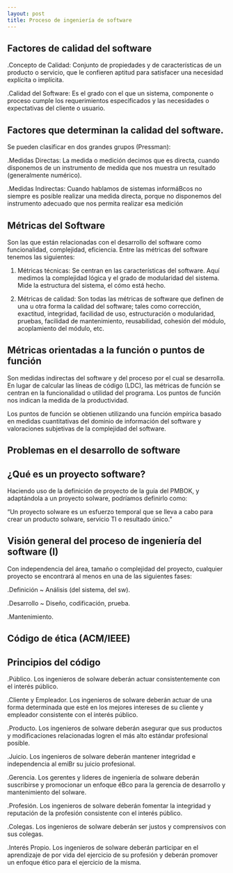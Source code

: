 ```yaml
---
layout: post
title: Proceso de ingeniería de software
---
```



Factores de calidad del software
--

.Concepto de Calidad: 
Conjunto de propiedades y de
características de un producto o servicio, que le confieren
aptitud para satisfacer una necesidad explícita o implícita.

.Calidad del Software: Es el grado con el que un sistema,
componente o proceso cumple los requerimientos
especificados y las necesidades o expectativas del cliente o
usuario.


Factores que determinan la calidad del software.
--


Se pueden clasificar en dos grandes grupos (Pressman):

.Medidas Directas: La medida o medición decimos que es directa,
cuando disponemos de un instrumento de medida que nos
muestra un resultado (generalmente numérico).

.Medidas Indirectas: Cuando hablamos de sistemas informáBcos
no siempre es posible realizar una medida directa, porque no
disponemos del instrumento adecuado que nos permita realizar
esa medición


Métricas del Software
--

Son las que están relacionadas con el desarrollo del software
como funcionalidad, complejidad, eficiencia.
Entre las métricas del software tenemos las siguientes:

1. Métricas técnicas: Se centran en las características del
software. Aquí medimos la complejidad lógica y el grado de
modularidad del sistema. Mide la estructura del sistema, el
cómo está hecho.

2. Métricas de calidad: Son todas las métricas de software que
definen de una u otra forma la calidad del software; tales como
corrección, exactitud, integridad, facilidad de uso,
estructuración o modularidad, pruebas, facilidad de
mantenimiento, reusabilidad, cohesión del módulo,
acoplamiento del módulo, etc.


Métricas orientadas a la función o puntos de función
--


Son medidas indirectas del software y del proceso por el cual se
desarrolla. En lugar de calcular las líneas de código (LDC), las
métricas de función se centran en la funcionalidad o utilidad del
programa. Los puntos de función nos indican la medida de la
productividad.

Los puntos de función se obtienen utilizando una función
empírica basado en medidas cuantitativas del dominio de
información del software y valoraciones subjetivas de la
complejidad del software.


Problemas en el desarrollo de software
--

¿Qué es un proyecto software?
--

Haciendo uso de la definición de proyecto de la guía del
PMBOK, y adaptándola a un proyecto soIware, podríamos
definirlo como:

“Un proyecto soIware es un esfuerzo temporal que se lleva a
cabo para crear un producto soIware, servicio TI o resultado
único.”


Visión general del proceso de ingeniería del software (I)
--

Con independencia del área, tamaño o complejidad del
proyecto, cualquier proyecto se encontrará al menos en una de
las siguientes fases:

.Definición ~ Análisis (del sistema, del sw).

.Desarrollo ~ Diseño, codificación, prueba.

.Mantenimiento.


Código de ética (ACM/IEEE) 
--

Principios del código
--

.Público. Los ingenieros de soIware deberán actuar
consistentemente con el interés público.

.Cliente y Empleador. Los ingenieros de soIware deberán actuar
de una forma determinada que esté en los mejores intereses de
su cliente y empleador consistente con el interés público.

.Producto. Los ingenieros de soIware deberán asegurar que sus
productos y modificaciones relacionadas logren el más alto
estándar profesional posible.

.Juicio. Los ingenieros de soIware deberán mantener integridad
e independencia al emiBr su juicio profesional.

.Gerencia. Los gerentes y lideres de ingeniería de soIware
deberán suscribirse y promocionar un enfoque éBco para la
gerencia de desarrollo y mantenimiento del soIware.

.Profesión. Los ingenieros de soIware deberán fomentar la
integridad y reputación de la profesión consistente con el
interés público.

.Colegas. Los ingenieros de soIware deberán ser justos y
comprensivos con sus colegas.

.Interés Propio. Los ingenieros de soIware deberán participar
en el aprendizaje de por vida del ejercicio de su profesión y
deberán promover un enfoque ético para el ejercicio de la
misma.




